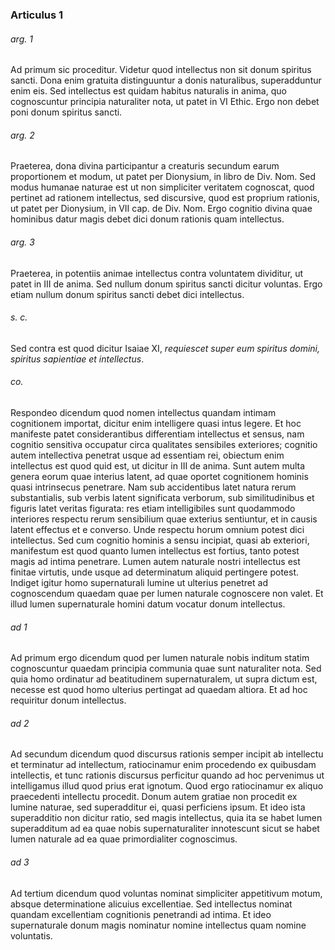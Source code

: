 ### Articulus 1

###### arg. 1
Ad primum sic proceditur. Videtur quod intellectus non sit donum spiritus sancti. Dona enim gratuita distinguuntur a donis naturalibus, superadduntur enim eis. Sed intellectus est quidam habitus naturalis in anima, quo cognoscuntur principia naturaliter nota, ut patet in VI Ethic. Ergo non debet poni donum spiritus sancti.

###### arg. 2
Praeterea, dona divina participantur a creaturis secundum earum proportionem et modum, ut patet per Dionysium, in libro de Div. Nom. Sed modus humanae naturae est ut non simpliciter veritatem cognoscat, quod pertinet ad rationem intellectus, sed discursive, quod est proprium rationis, ut patet per Dionysium, in VII cap. de Div. Nom. Ergo cognitio divina quae hominibus datur magis debet dici donum rationis quam intellectus.

###### arg. 3
Praeterea, in potentiis animae intellectus contra voluntatem dividitur, ut patet in III de anima. Sed nullum donum spiritus sancti dicitur voluntas. Ergo etiam nullum donum spiritus sancti debet dici intellectus.

###### s. c.
Sed contra est quod dicitur Isaiae XI, *requiescet super eum spiritus domini, spiritus sapientiae et intellectus*.

###### co.
Respondeo dicendum quod nomen intellectus quandam intimam cognitionem importat, dicitur enim intelligere quasi intus legere. Et hoc manifeste patet considerantibus differentiam intellectus et sensus, nam cognitio sensitiva occupatur circa qualitates sensibiles exteriores; cognitio autem intellectiva penetrat usque ad essentiam rei, obiectum enim intellectus est quod quid est, ut dicitur in III de anima. Sunt autem multa genera eorum quae interius latent, ad quae oportet cognitionem hominis quasi intrinsecus penetrare. Nam sub accidentibus latet natura rerum substantialis, sub verbis latent significata verborum, sub similitudinibus et figuris latet veritas figurata: res etiam intelligibiles sunt quodammodo interiores respectu rerum sensibilium quae exterius sentiuntur, et in causis latent effectus et e converso. Unde respectu horum omnium potest dici intellectus. Sed cum cognitio hominis a sensu incipiat, quasi ab exteriori, manifestum est quod quanto lumen intellectus est fortius, tanto potest magis ad intima penetrare. Lumen autem naturale nostri intellectus est finitae virtutis, unde usque ad determinatum aliquid pertingere potest. Indiget igitur homo supernaturali lumine ut ulterius penetret ad cognoscendum quaedam quae per lumen naturale cognoscere non valet. Et illud lumen supernaturale homini datum vocatur donum intellectus.

###### ad 1
Ad primum ergo dicendum quod per lumen naturale nobis inditum statim cognoscuntur quaedam principia communia quae sunt naturaliter nota. Sed quia homo ordinatur ad beatitudinem supernaturalem, ut supra dictum est, necesse est quod homo ulterius pertingat ad quaedam altiora. Et ad hoc requiritur donum intellectus.

###### ad 2
Ad secundum dicendum quod discursus rationis semper incipit ab intellectu et terminatur ad intellectum, ratiocinamur enim procedendo ex quibusdam intellectis, et tunc rationis discursus perficitur quando ad hoc pervenimus ut intelligamus illud quod prius erat ignotum. Quod ergo ratiocinamur ex aliquo praecedenti intellectu procedit. Donum autem gratiae non procedit ex lumine naturae, sed superadditur ei, quasi perficiens ipsum. Et ideo ista superadditio non dicitur ratio, sed magis intellectus, quia ita se habet lumen superadditum ad ea quae nobis supernaturaliter innotescunt sicut se habet lumen naturale ad ea quae primordialiter cognoscimus.

###### ad 3
Ad tertium dicendum quod voluntas nominat simpliciter appetitivum motum, absque determinatione alicuius excellentiae. Sed intellectus nominat quandam excellentiam cognitionis penetrandi ad intima. Et ideo supernaturale donum magis nominatur nomine intellectus quam nomine voluntatis.

